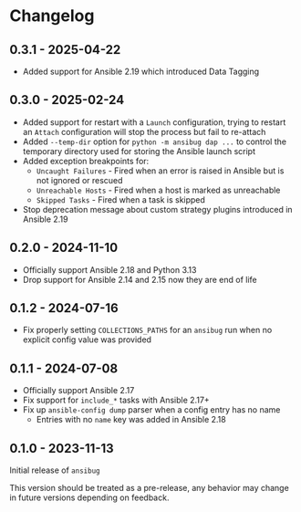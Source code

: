 # Changelog

## 0.3.1 - 2025-04-22

+ Added support for Ansible 2.19 which introduced Data Tagging

## 0.3.0 - 2025-02-24

+ Added support for restart with a `Launch` configuration, trying to restart an `Attach` configuration will stop the process but fail to re-attach
+ Added `--temp-dir` option for `python -m ansibug dap ...` to control the temporary directory used for storing the Ansible launch script
+ Added exception breakpoints for:
  + `Uncaught Failures` - Fired when an error is raised in Ansible but is not ignored or rescued
  + `Unreachable Hosts` - Fired when a host is marked as unreachable
  + `Skipped Tasks` - Fired when a task is skipped
+ Stop deprecation message about custom strategy plugins introduced in Ansible 2.19

## 0.2.0 - 2024-11-10

+ Officially support Ansible 2.18 and Python 3.13
+ Drop support for Ansible 2.14 and 2.15 now they are end of life

## 0.1.2 - 2024-07-16

+ Fix properly setting `COLLECTIONS_PATHS` for an `ansibug` run when no explicit config value was provided

## 0.1.1 - 2024-07-08

+ Officially support Ansible 2.17
+ Fix support for `include_*` tasks with Ansible 2.17+
+ Fix up `ansible-config dump` parser when a config entry has no name
  + Entries with no `name` key was added in Ansible 2.18

## 0.1.0 - 2023-11-13

Initial release of `ansibug`

This version should be treated as a pre-release, any behavior may change in future versions depending on feedback.
